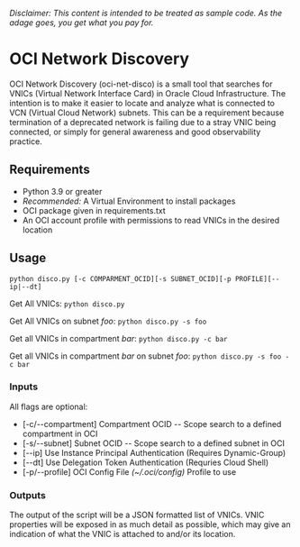 _Disclaimer: This content is intended to be treated as sample code. As the adage goes, you get what you pay for._

# OCI Network Discovery

OCI Network Discovery (oci-net-disco) is a small tool that searches for VNICs (Virtual Network Interface Card) in Oracle Cloud Infrastructure. The intention is to make it easier to locate and analyze what is connected to VCN (Virtual Cloud Network) subnets. This can be a requirement because termination of a deprecated network is failing due to a stray VNIC being connected, or simply for general awareness and good observability practice.

## Requirements

- Python 3.9 or greater
- _Recommended:_ A Virtual Environment to install packages
- OCI package given in requirements.txt
- An OCI account profile with permissions to read VNICs in the desired location

## Usage

```python disco.py [-c COMPARMENT_OCID][-s SUBNET_OCID][-p PROFILE][--ip|--dt]```

Get All VNICs:
```python disco.py```

Get All VNICs on subnet _foo_:
```python disco.py -s foo```

Get all VNICs in compartment _bar_:
```python disco.py -c bar```

Get all VNICs in compartment _bar_ on subnet _foo_:
```python disco.py -s foo -c bar```

### Inputs

All flags are optional:
- [-c/--compartment] Compartment OCID -- Scope search to a defined compartment in OCI
- [-s/--subnet] Subnet OCID -- Scope search to a defined subnet in OCI
- [--ip] Use Instance Principal Authentication (Requires Dynamic-Group)
- [--dt] Use Delegation Token Authentication (Requries Cloud Shell)
- [-p/--profile] OCI Config File _(~/.oci/config)_ Profile to use

### Outputs

The output of the script will be a JSON formatted list of VNICs. VNIC properties will be exposed in as much detail as possible, which may give an indication of what the VNIC is attached to and/or its location.
